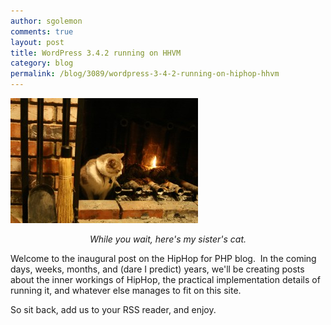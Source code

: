 ```yaml
---
author: sgolemon
comments: true
layout: post
title: WordPress 3.4.2 running on HHVM
category: blog
permalink: /blog/3089/wordpress-3-4-2-running-on-hiphop-hhvm
---
```


![Heated seats](/static/images/posts/dough_burn-300x200.jpg)
<center><i>While you wait, here's my sister's cat.</i></center>

Welcome to the inaugural post on the HipHop for PHP blog.  In the coming days, weeks, months, and (dare I predict) years, we'll be creating posts about the inner workings of HipHop, the practical implementation details of running it, and whatever else manages to fit on this site.

So sit back, add us to your RSS reader, and enjoy.
